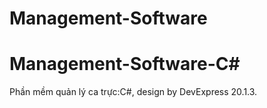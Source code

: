 # Management-Software
# Management-Software-C#
Phần mềm quản lý ca trực:C#, design by DevExpress 20.1.3.
